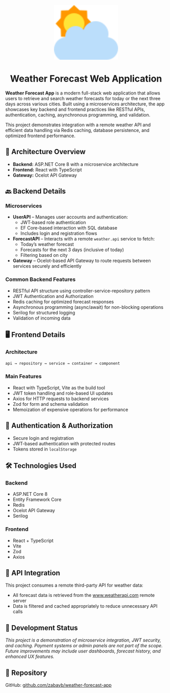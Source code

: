 <p align="center">
  <img src="client/src/assets/logo.svg" alt="Weather App Logo" width="200"/>
</p>

<h1 align="center">Weather Forecast Web Application</h1>

<p>
  <strong>Weather Forecast App</strong> is a modern full-stack web application that allows users 
  to retrieve and search weather forecasts for today or the next three days across various cities. 
  Built using a microservices architecture, the app showcases key backend and frontend practices 
  like RESTful APIs, authentication, caching, asynchronous programming, and validation.
</p>

<p>
  This project demonstrates integration with a remote weather API and efficient data handling 
  via Redis caching, database persistence, and optimized frontend performance.
</p>

<h2>🧱 Architecture Overview</h2>
<ul>
  <li>
    <strong>Backend:</strong> ASP.NET Core 8 with a microservice architecture
  </li>
  <li>
    <strong>Frontend:</strong> React with TypeScript
  </li>
  <li>
    <strong>Gateway:</strong> Ocelot API Gateway
  </li>
</ul>

<h2>🔙 Backend Details</h2>
<h3>Microservices</h3>
<ul>
  <li>
    <strong>UserAPI</strong> – Manages user accounts and authentication:
    <ul>
      <li>
        JWT-based role authentication
      </li>
      <li>
        EF Core-based interaction with SQL database
      </li>
      <li>
        Includes login and registration flows
      </li>
    </ul>
  </li>
  <li>
    <strong>ForecastAPI</strong> – Interacts with a remote <code>weather.api</code> service to fetch:
    <ul>
      <li>
        Today’s weather forecast
      </li>
      <li>
        Forecasts for the next 3 days (inclusive of today)
      </li>
      <li>
        Filtering based on city
      </li>
    </ul>
  </li>
  <li>
    <strong>Gateway</strong> – Ocelot-based API Gateway to route requests between services securely and efficiently
  </li>
</ul>

<h3>Common Backend Features</h3>
<ul>
  <li>
    RESTful API structure using controller-service-repository pattern
  </li>
  <li>
    JWT Authentication and Authorization
  </li>
  <li>
    Redis caching for optimized forecast responses
  </li>
  <li>
    Asynchronous programming (async/await) for non-blocking operations
  </li>
  <li>
    Serilog for structured logging
  </li>
  <li>
    Validation of incoming data
  </li>
</ul>

<h2>🖥️ Frontend Details</h2>
<h3>Architecture</h3>
<p>
  <code>api → repository → service → container → component</code>
</p>
<h3>Main Features</h3>
<ul>
  <li>
    React with TypeScript, Vite as the build tool
  </li>
  <li>
    JWT token handling and role-based UI updates
  </li>
  <li>
    Axios for HTTP requests to backend services
  </li>
  <li>
    Zod for form and schema validation
  </li>
  <li>
    Memoization of expensive operations for performance
  </li>
</ul>

<h2>🔐 Authentication & Authorization</h2>
<ul>
  <li>
    Secure login and registration
  </li>
  <li>
    JWT-based authentication with protected routes
  </li>
  <li>
    Tokens stored in <code>localStorage</code>
  </li>
</ul>

<h2>🛠️ Technologies Used</h2>
<h3>Backend</h3>
<ul>
  <li>ASP.NET Core 8</li>
  <li>Entity Framework Core</li>
  <li>Redis</li>
  <li>Ocelot API Gateway</li>
  <li>Serilog</li>
</ul>
<h3>Frontend</h3>
<ul>
  <li>React + TypeScript</li>
  <li>Vite</li>
  <li>Zod</li>
  <li>Axios</li>
</ul>

<h2>📡 API Integration</h2>
<p>This project consumes a remote third-party API for weather data:</p>
<ul>
  <li>All forecast data is retrieved from the 
    <a href="www.weatherapi.com">www.weatherapi.com</a>
    remote server</li>
  <li>Data is filtered and cached appropriately to reduce unnecessary API calls</li>
</ul>

<h2>🧪 Development Status</h2>
<p>
  <em>
    This project is a demonstration of microservice integration, JWT security, and caching. Payment systems 
    or admin panels are not part of the scope. Future improvements may include user dashboards, forecast 
    history, and enhanced UX features.
  </em>
</p>
<h2>🔗 Repository</h2>
<p> GitHub: 
  <a href="github.com/zabavb/weather-forecast-app">github.com/zabavb/weather-forecast-app</a>
</p>
